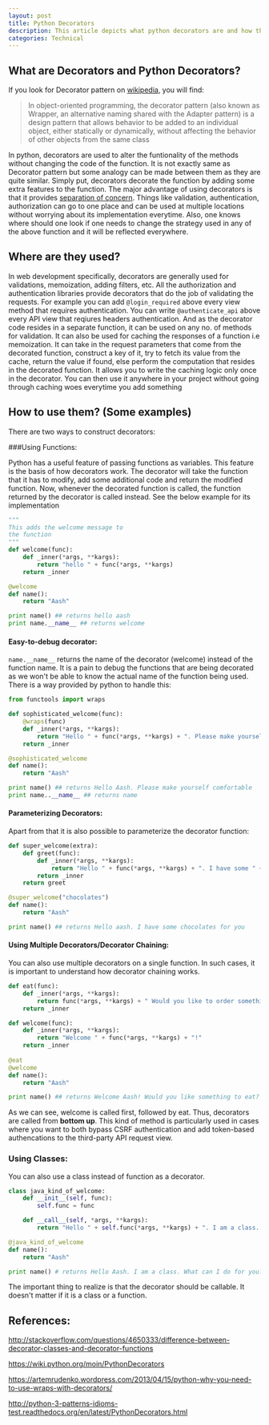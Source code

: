 ```yaml
---
layout: post
title: Python Decorators
description: This article depicts what python decorators are and how they can be used in the context of Django
categories: Technical
---
```

## What are Decorators and Python Decorators?

If you look for Decorator pattern on [wikipedia](https://en.wikipedia.org/wiki/Decorator_pattern), you will find:

>In object-oriented programming, the decorator pattern (also known as Wrapper, an alternative naming shared with the Adapter pattern) is a design pattern that allows behavior to be added to an individual object, either statically or dynamically, without affecting the behavior of other objects from the same class

In python, decorators are used to alter the funtionality of the methods without changing the code of the function. It is not exactly same as Decorator pattern but some analogy can be made between them as they are quite similar. Simply put, decorators decorate the function by adding some extra features to the function. The major advantage of using decorators is that it provides [separation of concern](https://en.wikipedia.org/wiki/Separation_of_concerns). Things like validation, authentication, authorization can go to one place and can be used at multiple locations without worrying about its implementation everytime. Also, one knows where should one look if one needs to change the strategy used in any of the above function and it will be reflected everywhere. 


## Where are they used?

In web development specifically, decorators are generally used for validations, memoization, adding filters, etc. All the authorization and authentication libraries provide decorators that do the job of validating the requests. For example you can add `@login_required` above every view method that requires authentication. You can write `@authenticate_api` above every API view that reqiures headers authentication. And as the decorator code resides in a separate function, it can be used on any no. of methods for validation. 
It can also be used for caching the responses of a function i.e memoization. It can take in the request parameters that come from the decorated function, construct a key of it, try to fetch its value from the cache, return the value if found, else perform the computation that resides in the decorated function. It allows you to write the caching logic only once in the decorator. You can then use it anywhere in your project without going through caching woes everytime you add something


## How to use them? (Some examples) 

There are two ways to construct decorators:

###Using Functions:

Python has a useful feature of passing functions as variables. This feature is the basis of how decorators work. The decorator will take the function that it has to modify, add some additional code and return the modified function. Now, whenever the decorated function is called, the function returned by the decorator is called instead. See the below example for its implementation 

```python
"""
This adds the welcome message to
the function
"""
def welcome(func):
    def _inner(*args, **kargs):
        return "hello " + func(*args, **kargs)
    return _inner

@welcome
def name():
    return "Aash"

print name() ## returns hello aash
print name.__name__ ## returns welcome
```
#### Easy-to-debug decorator:

`name.__name__` returns the name of the decorator (welcome) instead of the function name. It is a pain to debug the functions that are being decorated as we won't be able to know the actual name of the function being used. There is a way provided by python to handle this:

```python
from functools import wraps

def sophisticated_welcome(func):
    @wraps(func)
    def _inner(*args, **kargs):
        return "Hello " + func(*args, **kargs) + ". Please make yourself comfortable."
    return _inner

@sophisticated_welcome
def name():
    return "Aash"

print name() ## returns Hello Aash. Please make yourself comfortable
print name..__name__ ## returns name
```

#### Parameterizing Decorators:

Apart from that it is also possible to parameterize the decorator function:

```python
def super_welcome(extra):
    def greet(func):
        def _inner(*args, **kargs):
            return "Hello " + func(*args, **kargs) + ". I have some " + extra + " for you!"
        return _inner
    return greet

@super_welcome("chocolates")
def name():
    return "Aash"

print name() ## returns Hello aash. I have some chocolates for you
```

#### Using Multiple Decorators/Decorator Chaining:

You can also use multiple decorators on a single function. In such cases, it is important to understand how decorator chaining works.

```python
def eat(func):
    def _inner(*args, **kargs):
        return func(*args, **kargs) + " Would you like to order something to eat?"
    return _inner

def welcome(func):
    def _inner(*args, **kargs):
        return "Welcome " + func(*args, **kargs) + "!"
    return _inner
 
@eat
@welcome
def name():
    return "Aash"

print name() ## returns Welcome Aash! Would you like something to eat?

```

As we can see, welcome is called first, followed by eat. Thus, decorators are called from **bottom up**. This kind of method is particularly used in cases where you want to both bypass CSRF authentication and add token-based authencations to the third-party API request view.

### Using Classes:

You can also use a class instead of function as a decorator.

```python
class java_kind_of_welcome:
    def __init__(self, func):
        self.func = func

    def __call__(self, *args, **kargs):
        return "Hello " + self.func(*args, **kargs) + ". I am a class. What can I do for you?"

@java_kind_of_welcome
def name():
    return "Aash" 

print name() # returns Hello Aash. I am a class. What can I do for you?

```

The important thing to realize is that the decorator should be callable. It doesn't matter if it is a class or a function. 


## References:

http://stackoverflow.com/questions/4650333/difference-between-decorator-classes-and-decorator-functions

https://wiki.python.org/moin/PythonDecorators

https://artemrudenko.wordpress.com/2013/04/15/python-why-you-need-to-use-wraps-with-decorators/

http://python-3-patterns-idioms-test.readthedocs.org/en/latest/PythonDecorators.html




